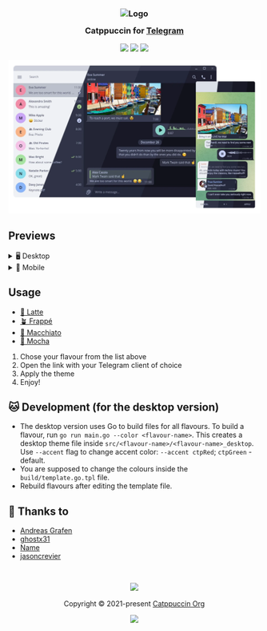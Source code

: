 <h3 align="center">
	<img src="https://raw.githubusercontent.com/catppuccin/catppuccin/main/assets/logos/exports/1544x1544_circle.png" width="100" alt="Logo"/><br/>
	<img src="https://raw.githubusercontent.com/catppuccin/catppuccin/main/assets/misc/transparent.png" height="30" width="0px"/>
	Catppuccin for <a href="https://telegram.org">Telegram</a>
	<img src="https://raw.githubusercontent.com/catppuccin/catppuccin/main/assets/misc/transparent.png" height="30" width="0px"/>
</h3>

<p align="center">
    <a href="https://github.com/catppuccin/telegram/stargazers"><img src="https://img.shields.io/github/stars/catppuccin/telegram?colorA=363a4f&colorB=b7bdf8&style=for-the-badge"></a>
    <a href="https://github.com/catppuccin/telegram/issues"><img src="https://img.shields.io/github/issues/catppuccin/telegram?colorA=363a4f&colorB=f5a97f&style=for-the-badge"></a>
    <a href="https://github.com/catppuccin/telegram/contributors"><img src="https://img.shields.io/github/contributors/catppuccin/telegram?colorA=363a4f&colorB=a6da95&style=for-the-badge"></a>
</p>

<p align="center">
  <img src="assets/res.webp"/>
</p>

## Previews

<details>
<summary>🖥 Desktop</summary>
<details>
<summary>🌻 Latte</summary>
<img src="assets/desktop/latte.webp"/>
</details>
<details>
<summary>🪴 Frappé</summary>
<img src="assets/desktop/frappe.webp"/>
</details>
<details>
<summary>🌺 Macchiato</summary>
<img src="assets/desktop/macchiato.webp"/>
</details>
<details>
<summary>🌿 Mocha</summary>
<img src="assets/desktop/mocha.webp"/>
</details>
</details>

<details>
<summary>📱 Mobile</summary>
<details>
<summary>🌻 Latte</summary>
<img src="assets/mobile/latte.webp"/>
</details>
<details>
<summary>🪴 Frappé</summary>
<img src="assets/mobile/frappe.webp"/>
</details>
<details>
<summary>🌺 Macchiato</summary>
<img src="assets/mobile/macchiato.webp"/>
</details>
<details>
<summary>🌿 Mocha</summary>
<img src="assets/mobile/mocha.webp"/>
</details>
</details>

## Usage

* [🌻 Latte](https://t.me/addtheme/ctp_latte)
* [🪴 Frappé](https://t.me/addtheme/ctp_frappe)
* [🌺 Macchiato](https://t.me/addtheme/ctp_macchiato)
* [🌿 Mocha](https://t.me/addtheme/ctp_mocha)

1. Chose your flavour from the list above
2. Open the link with your Telegram client of choice
4. Apply the theme
5. Enjoy! 

## 🐱 Development (for the desktop version)

- The desktop version uses Go to build files for all flavours. To build a flavour, run `go run main.go --color <flavour-name>`. This creates a desktop theme file inside `src/<flavour-name>/<flavour-name>_desktop`. Use `--accent` flag to change accent color: `--accent ctpRed`; `ctpGreen` - default.
- You are supposed to change the colours inside the `build/template.go.tpl` file. 
- Rebuild flavours after editing the template file. 

## 💝 Thanks to

- [Andreas Grafen](https://github.com/andreasgrafen)
- [ghostx31](https://github.com/ghostx31)
- [Name](https://github.com/NamesCode)
- [jasoncrevier](https://github.com/jasoncrevier)

&nbsp;

<p align="center"><img src="https://raw.githubusercontent.com/catppuccin/catppuccin/main/assets/footers/gray0_ctp_on_line.svg?sanitize=true" /></p>
<p align="center">Copyright &copy; 2021-present <a href="https://github.com/catppuccin" target="_blank">Catppuccin Org</a>
<p align="center"><a href="https://github.com/catppuccin/catppuccin/blob/main/LICENSE"><img src="https://img.shields.io/static/v1.svg?style=for-the-badge&label=License&message=MIT&logoColor=d9e0ee&colorA=363a4f&colorB=b7bdf8"/></a></p>
